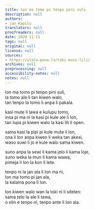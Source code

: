 ```yaml
---
title: lon ma tomo pi tenpo pini suli
description: null
authors:
- jan Kapilu
translators: null
proofreaders: null
date: 2020-11-11
tags: null
original: null
license: null
sources:
- https://utala.pona.la/toki-musi-lili/
archives: null
preprocessing: null
accessibility-notes: null
notes: null
---
```


lon ma tomo pi tenpo pini suli,  
la tomo ale li tan kiwen walo,  
tan tenpo la tomo li anpa li pakala.

kasi mute li lawa e kulupu tomo,  
insa pi ma ni la kasi pi kule ale li lon,  
tan lupa pi kiwen walo la kasi lili li open.

sama kasi la pipi pi kule mute li lon,  
ona li lon anpa kiwen li weka tan akesi,  
waso suwi li jo e kule walo sama kiwen.

suno anpa la sewi li kama jelo li kama loje,  
suno weka la mun li kama wawa,  
pimeja li lon la kon li lete.

tenpo ni la jan ala li lon ma ni,  
lon ma tomo pi jan ala,  
la kalama pona li lon.

lon kiwen walo wan la toki ni li sitelen:  
sama telo la ale li tawa,  
o olin e tenpo ni, tenpo ante li lon ala.